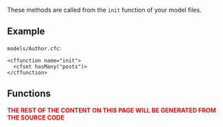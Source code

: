 These methods are called from the `init` function of your model files.

## Example ##

`models/Author.cfc`:

```
<cffunction name="init">
  <cfset hasMany("posts")>
</cffunction>
```

## Functions ##

<font color='red'><b>THE REST OF THE CONTENT ON THIS PAGE WILL BE GENERATED FROM THE SOURCE CODE</b></font>